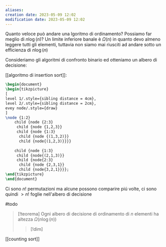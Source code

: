 ```yaml
---
aliases: 
creation date: 2023-05-09 12:02
modification date: 2023-05-09 12:02
---
```


Quanto veloce può andare una lgoritmo di ordinamento? Possiamo far meglio di $n \log(n)$?
Un limite inferiore banale è $\Omega(n)$ in quanto devo almeno leggere tutti gli elementi, tuttavia non siamo mai riusciti ad andare sotto un efficienza di $n \log (n)$


Consideriamo gli algoritmi di confronto binario ed otteniamo un albero di decisione:

[[algoritmo di insertion sort]]:

```tikz
\begin{document}
\begin{tikzpicture}
[
level 1/.style={sibling distance = 4cm},
level 2/.style={sibling distance = 2cm},
evey node/.style={draw}
]
\node {1:2} 
	child {node {2:3}
	 child {node {1,2,3}}
	 child {node {1:3} 
	  child {node {(1,3,2)}}
	  child {node{(1,2,3)}}}}
	  
	child {node {1:3}
	 child {node{(2,1,3)}}
	 child {node{2:3} 
	  child {node {2,3,1}}
	  child {node{3,2,1}}}};
\end{tikzpicture}
\end{document}
```


Ci sono $n!$ permutazioni ma alcune possono comparire piú volte, ci sono quindi $>n!$ foglie nell'albero di decisione

#todo
>[!teorema]
>Ogni albero di decisione di ordinamento di $n$ elementi ha altezza $\Omega(n \log(n))$
>
>>[!dim]

[[counting sort]]

